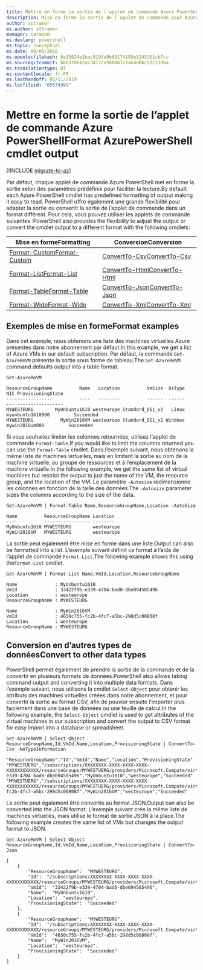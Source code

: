 ```yaml
---
title: Mettre en forme la sortie de l’applet de commande Azure PowerShell
description: Mise en forme la sortie de l’applet de commande pour Azure PowerShell.
author: sptramer
ms.author: sttramer
manager: carmonm
ms.devlang: powershell
ms.topic: conceptual
ms.date: 09/09/2018
ms.openlocfilehash: 6a35024e1bac819fa9b69174195e5245361cb7cc
ms.sourcegitcommit: bbd3f061cac3417ce588487c1ae4e0bc52c11d6a
ms.translationtype: HT
ms.contentlocale: fr-FR
ms.lasthandoff: 05/11/2019
ms.locfileid: "65534999"
---
```

# <a name="format-azurepowershell-cmdlet-output"></a><span data-ttu-id="94478-103">Mettre en forme la sortie de l’applet de commande Azure PowerShell</span><span class="sxs-lookup"><span data-stu-id="94478-103">Format AzurePowerShell cmdlet output</span></span>

[!INCLUDE [migrate-to-az](../includes/migrate-to-az.md)]

<span data-ttu-id="94478-104">Par défaut, chaque applet de commande Azure PowerShell met en forme la sortie selon des paramètres prédéfinis pour faciliter la lecture.</span><span class="sxs-lookup"><span data-stu-id="94478-104">By default each Azure PowerShell cmdlet has predefined formatting of output making it easy to read.</span></span>  <span data-ttu-id="94478-105">PowerShell offre également une grande flexibilité pour adapter la sortie ou convertir la sortie de l’applet de commande dans un format différent. Pour cela, vous pouvez utiliser les applets de commande suivantes :</span><span class="sxs-lookup"><span data-stu-id="94478-105">PowerShell also provides the flexibility to adjust the output or convert the cmdlet output to a different format with the following cmdlets:</span></span>

| <span data-ttu-id="94478-106">Mise en forme</span><span class="sxs-lookup"><span data-stu-id="94478-106">Formatting</span></span>      | <span data-ttu-id="94478-107">Conversion</span><span class="sxs-lookup"><span data-stu-id="94478-107">Conversion</span></span>       |
|-----------------|------------------|
| [<span data-ttu-id="94478-108">Format-Custom</span><span class="sxs-lookup"><span data-stu-id="94478-108">Format-Custom</span></span>](/powershell/module/microsoft.powershell.utility/format-custom) | [<span data-ttu-id="94478-109">ConvertTo-Csv</span><span class="sxs-lookup"><span data-stu-id="94478-109">ConvertTo-Csv</span></span>](/powershell/module/microsoft.powershell.utility/convertto-csv)  |
| [<span data-ttu-id="94478-110">Format-List</span><span class="sxs-lookup"><span data-stu-id="94478-110">Format-List</span></span>](/powershell/module/microsoft.powershell.utility/format-list)   | [<span data-ttu-id="94478-111">ConvertTo-Html</span><span class="sxs-lookup"><span data-stu-id="94478-111">ConvertTo-Html</span></span>](/powershell/module/microsoft.powershell.utility/convertto-html) |
| [<span data-ttu-id="94478-112">Format-Table</span><span class="sxs-lookup"><span data-stu-id="94478-112">Format-Table</span></span>](/powershell/module/microsoft.powershell.utility/format-table)  | [<span data-ttu-id="94478-113">ConvertTo-Json</span><span class="sxs-lookup"><span data-stu-id="94478-113">ConvertTo-Json</span></span>](/powershell/module/microsoft.powershell.utility/convertto-json) |
| [<span data-ttu-id="94478-114">Format-Wide</span><span class="sxs-lookup"><span data-stu-id="94478-114">Format-Wide</span></span>](/powershell/module/microsoft.powershell.utility/format-wide)   | [<span data-ttu-id="94478-115">ConvertTo-Xml</span><span class="sxs-lookup"><span data-stu-id="94478-115">ConvertTo-Xml</span></span>](/powershell/module/microsoft.powershell.utility/convertto-xml)  |

## <a name="format-examples"></a><span data-ttu-id="94478-116">Exemples de mise en forme</span><span class="sxs-lookup"><span data-stu-id="94478-116">Format examples</span></span>

<span data-ttu-id="94478-117">Dans cet exemple, nous obtenons une liste des machines virtuelles Azure présentes dans notre abonnement par défaut.</span><span class="sxs-lookup"><span data-stu-id="94478-117">In this example, we get a list of Azure VMs in our default subscription.</span></span>  <span data-ttu-id="94478-118">Par défaut, la commande `Get-AzureRmVM` présente la sortie sous forme de tableau.</span><span class="sxs-lookup"><span data-stu-id="94478-118">The `Get-AzureRmVM` command defaults output into a table format.</span></span>

```azurepowershell-interactive
Get-AzureRmVM
```

```output
ResourceGroupName          Name   Location          VmSize  OsType              NIC ProvisioningState
-----------------          ----   --------          ------  ------              --- -----------------
MYWESTEURG        MyUnbuntu1610 westeurope Standard_DS1_v2   Linux myunbuntu1610980         Succeeded
MYWESTEURG          MyWin2016VM westeurope Standard_DS1_v2 Windows   mywin2016vm880         Succeeded
```

<span data-ttu-id="94478-119">Si vous souhaitez limiter les colonnes retournées, utilisez l’applet de commande `Format-Table`.</span><span class="sxs-lookup"><span data-stu-id="94478-119">If you would like to limit the columns returned you can use the `Format-Table` cmdlet.</span></span> <span data-ttu-id="94478-120">Dans l’exemple suivant, nous obtenons la même liste de machines virtuelles, mais en limitant la sortie au nom de la machine virtuelle, au groupe de ressources et à l’emplacement de la machine virtuelle.</span><span class="sxs-lookup"><span data-stu-id="94478-120">In the following example, we get the same list of virtual machines but restrict the output to just the name of the VM, the resource group, and the location of the VM.</span></span>  <span data-ttu-id="94478-121">Le paramètre `-Autosize` redimensionne les colonnes en fonction de la taille des données.</span><span class="sxs-lookup"><span data-stu-id="94478-121">The `-Autosize` parameter sizes the columns according to the size of the data.</span></span>

```azurepowershell-interactive
Get-AzureRmVM | Format-Table Name,ResourceGroupName,Location -AutoSize
```

```output
Name          ResourceGroupName Location
----          ----------------- --------
MyUnbuntu1610 MYWESTEURG        westeurope
MyWin2016VM   MYWESTEURG        westeurope
```

<span data-ttu-id="94478-122">La sortie peut également être mise en forme dans une liste.</span><span class="sxs-lookup"><span data-stu-id="94478-122">Output can also be formatted into a list.</span></span> <span data-ttu-id="94478-123">L’exemple suivant définit ce format à l’aide de l’applet de commande `Format-List`.</span><span class="sxs-lookup"><span data-stu-id="94478-123">The following example shows this using the`Format-List` cmdlet.</span></span>

```azurepowershell-interactive
Get-AzureRmVM | Format-List Name,VmId,Location,ResourceGroupName
```

```output
Name              : MyUnbuntu1610
VmId              : 33422f9b-e339-4704-bad8-dbe094585496
Location          : westeurope
ResourceGroupName : MYWESTEURG

Name              : MyWin2016VM
VmId              : 4650c755-fc2b-4fc7-a5bc-298d5c00808f
Location          : westeurope
ResourceGroupName : MYWESTEURG
```

## <a name="convert-to-other-data-types"></a><span data-ttu-id="94478-124">Conversion en d’autres types de données</span><span class="sxs-lookup"><span data-stu-id="94478-124">Convert to other data types</span></span>

<span data-ttu-id="94478-125">PowerShell permet également de prendre la sortie de la commande et de la convertir en plusieurs formats de données.</span><span class="sxs-lookup"><span data-stu-id="94478-125">PowerShell also allows taking command output and converting it into multiple data formats.</span></span> <span data-ttu-id="94478-126">Dans l’exemple suivant, nous utilisons la cmdlet `Select-Object` pour obtenir les attributs des machines virtuelles créées dans notre abonnement, et pour convertir la sortie au format CSV, afin de pouvoir ensuite l’importer plus facilement dans une base de données ou une feuille de calcul.</span><span class="sxs-lookup"><span data-stu-id="94478-126">In the following example, the `Select-Object` cmdlet is used to get attributes of the virtual machines in our subscription and convert the output to CSV format for easy import into a database or spreadsheet.</span></span>

```azurepowershell-interactive
Get-AzureRmVM | Select-Object ResourceGroupName,Id,VmId,Name,Location,ProvisioningState | ConvertTo-Csv -NoTypeInformation
```

```output
"ResourceGroupName","Id","VmId","Name","Location","ProvisioningState"
"MYWESTUERG","/subscriptions/XXXXXXXX-XXXX-XXXX-XXXX-XXXXXXXXXXXX/resourceGroups/MYWESTUERG/providers/Microsoft.Compute/virtualMachines/MyUnbuntu1610","33422f9b-e339-4704-bad8-dbe094585496","MyUnbuntu1610","westeurope","Succeeded"
"MYWESTUERG","/subscriptions/XXXXXXXX-XXXX-XXXX-XXXX-XXXXXXXXXXXX/resourceGroups/MYWESTUERG/providers/Microsoft.Compute/virtualMachines/MyWin2016VM","4650c755-fc2b-4fc7-a5bc-298d5c00808f","MyWin2016VM","westeurope","Succeeded"
```

<span data-ttu-id="94478-127">La sortie peut également être convertie au format JSON.</span><span class="sxs-lookup"><span data-stu-id="94478-127">Output can also be converted into the JSON format.</span></span>  <span data-ttu-id="94478-128">L’exemple suivant crée la même liste de machines virtuelles, mais utilise le format de sortie JSON à la place.</span><span class="sxs-lookup"><span data-stu-id="94478-128">The following example creates the same list of VMs but changes the output format to JSON.</span></span>

```azurepowershell-interactive
Get-AzureRmVM | Select-Object ResourceGroupName,Id,VmId,Name,Location,ProvisioningState | ConvertTo-Json
```

```output
[
    {
        "ResourceGroupName":  "MYWESTEURG",
        "Id":  "/subscriptions/XXXXXXXX-XXXX-XXXX-XXXX-XXXXXXXXXXXX/resourceGroups/MYWESTEURG/providers/Microsoft.Compute/virtualMachines/MyUnbuntu1610",
        "VmId":  "33422f9b-e339-4704-bad8-dbe094585496",
        "Name":  "MyUnbuntu1610",
        "Location":  "westeurope",
        "ProvisioningState":  "Succeeded"
    },
    {
        "ResourceGroupName":  "MYWESTEURG",
        "Id":  "/subscriptions/XXXXXXXX-XXXX-XXXX-XXXX-XXXXXXXXXXXX/resourceGroups/MYWESTEURG/providers/Microsoft.Compute/virtualMachines/MyWin2016VM",
        "VmId":  "4650c755-fc2b-4fc7-a5bc-298d5c00808f",
        "Name":  "MyWin2016VM",
        "Location":  "westeurope",
        "ProvisioningState":  "Succeeded"
    }
]
```
